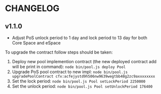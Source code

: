 CHANGELOG
===

## v1.1.0

* Adjust PoS unlock period to 1 day and lock period to 13 day for both Core Space and eSpace

To upgrade the contract follow steps should be taken:

1. Deploy new pool implemention contract (the new deployed contract add will be print in command): `node bin/pool.js deploy Pool`
2. Upgrade PoS pool contract to new impl: `node bin/pool.js upgradePoolContract cfx:acfejystd9h506nw9639wegtbb48g2zc9axxxxxxxx`
3. Set the lock period: `node bin/pool.js Pool setLockPeriod 2250000`
4. Set the unlock period: `node bin/pool.js Pool setUnlockPeriod 176400`
